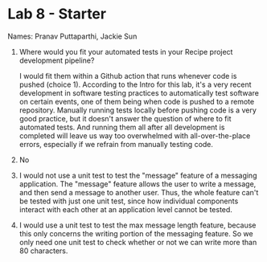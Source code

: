 # Lab 8 - Starter
Names: Pranav Puttaparthi, Jackie Sun

1. Where would you fit your automated tests in your Recipe project development pipeline?

   I would fit them within a Github action that runs whenever code is pushed (choice 1). According to the Intro for this lab, it's a very recent development in software testing practices to automatically test software on certain events, one of them being when code is pushed to a remote repository. Manually running tests locally before pushing code is a very good practice, but it doesn't answer the question of where to fit automated tests. And running them all after all development is completed will leave us way too overwhelmed with all-over-the-place errors, especially if we refrain from manually testing code.
   
2. No

3. I would not use a unit test to test the "message" feature of a messaging application. The "message" feature allows the user to write a message, and then send a message to another user. Thus, the whole feature can't be tested with just one unit test, since how individual components interact with each other at an application level cannot be tested.

4. I would use a unit test to test the max message length feature, because this only concerns the writing portion of the messaging feature. So we only need one unit test to check whether or not we can write more than 80 characters.